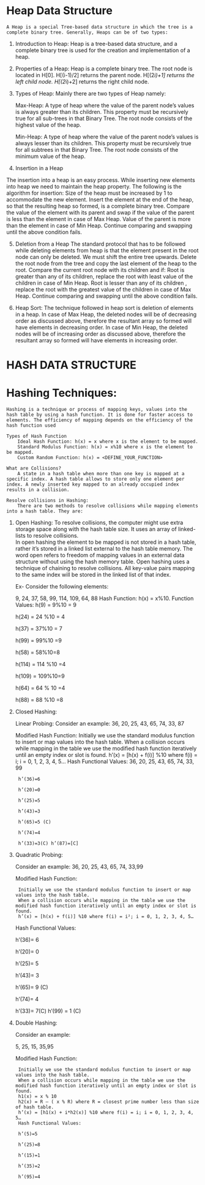 # Heap Data Structure
    A Heap is a special Tree-based data structure in which the tree is a complete binary tree. Generally, Heaps can be of two types:

1. Introduction to Heap:
    Heap is a tree-based data structure, and a complete binary tree is used for the creation and implementation of a heap.

2. Properties of a Heap:
    Heap is a complete binary tree.
    The root node is located in H[0].
    H[(i-1)/2] returns the parent node.
    H[(2*i)+1] returns the left child node.
    H[(2*i)+2] returns the right child node.
3. Types of Heap:
    Mainly there are two types of Heap namely:

    Max-Heap: A type of heap where the value of the parent node’s values is always greater than its children. This property must be recursively true for all sub-trees in that Binary Tree. The root node consists of the highest value of the heap.

    Min-Heap: A type of heap where the value of the parent node’s values is always lesser than its children. This property must be recursively true for all subtrees in that Binary Tree. The root node consists of the minimum value of the heap.

4. Insertion in a Heap

The insertion into a heap is an easy process. While inserting new elements into heap we need to maintain the heap property. The following is the algorithm for insertion:
Size of the heap must be increased by 1 to accommodate the new element.
Insert the element at the end of the heap, so that the resulting heap so formed, is a complete binary tree.
Compare the value of the element with its parent and swap if the value of the parent is less than the element in case of Max Heap. Value of the parent is more than the element in case of Min Heap.
Continue comparing and swapping until the above condition fails.

5. Deletion from a Heap
The standard protocol that has to be followed while deleting elements from heap is that the element present in the root node can only be deleted.
We must shift the entire tree upwards.
Delete the root node from the tree and copy the last element of the heap to the root.
Compare the current root node with its children and if: Root is greater than any of its children, replace the root with least value of the children in case of Min Heap. Root is lesser than any of its children , replace the root with the greatest value of the children in case of Max Heap.
Continue comparing and swapping until the above condition fails.

6. Heap Sort:
The technique followed in heap sort is deletion of elements in a heap.
In case of Max Heap, the deleted nodes will be of decreasing order as discussed above, therefore the resultant array so formed will have elements in decreasing order.
In case of Min Heap, the deleted nodes will be of increasing order as discussed above, therefore the resultant array so formed will have elements in increasing order.

# HASH DATA STRUCTURE

# Hashing Techniques:
    Hashing is a technique or process of mapping keys, values into the hash table by using a hash function. It is done for faster access to elements. The efficiency of mapping depends on the efficiency of the hash function used

    Types of Hash Function
        Ideal Hash Function: h(x) = x where x is the element to be mapped.
        Standard Modulus Function: h(x) = x%10 where x is the element to be mapped.
        Custom Random Function: h(x) = <DEFINE_YOUR_FUNCTION>

    What are Collisions?
        A state in a hash table when more than one key is mapped at a specific index. A hash table allows to store only one element per index. A newly inserted key mapped to an already occupied index results in a collision.

    Resolve collisions in Hashing:
        There are two methods to resolve collisions while mapping elements into a hash table. They are:

1. Open Hashing:
    To resolve collisions, the computer might use extra storage space along with the hash table size. It uses an array of linked-lists to resolve collisions.   
    In open hashing the element to be mapped is not stored in a hash table, rather it’s stored in a linked list external to the hash table memory. The word open refers to freedom of mapping values in an external data structure without using the hash memory table.
    Open hashing uses a technique of chaining to resolve collisions. All key-value pairs mapping to the same index will be stored in the linked list of that index.

    Ex- Consider the following elements:

    9, 24, 37, 58, 99, 114, 109, 64, 88
    Hash Function: h(x) = x%10.
    Function Values:
    h(9) = 9%10 = 9

    h(24) = 24 %10 = 4

    h(37) = 37%10 = 7

    h(99) = 99%10 =9

    h(58) = 58%10=8

    h(114) = 114 %10 =4

    h(109) = 109%10=9

    h(64) = 64 % 10 =4

    h(88) = 88 %10 =8

2. Closed Hashing:

    Linear Probing:
        Consider an example: 36, 20, 25, 43, 65, 74, 33, 87

    Modified Hash Function:
        Initially we use the standard modulus function to insert or map values into the hash table.
        When a collision occurs while mapping in the table we use the modified hash function iteratively until an empty index or slot is found.
        h’(x) = [h(x) + f(i)] %10 where f(i) = i; i = 0, 1, 2, 3, 4, 5…
        Hash Functional Values: 36, 20, 25, 43, 65, 74, 33, 99

        h’(36)=6

        h’(20)=0

        h’(25)=5

        h’(43)=3

        h’(65)=5 (C)

        h’(74)=4

        h’(33)=3(C) h’(87)=[C]


2. Quadratic Probing:

    Consider an example:
    36, 20, 25, 43, 65, 74, 33,99

    Modified Hash Function:

        Initially we use the standard modulus function to insert or map values into the hash table.
        When a collision occurs while mapping in the table we use the modified hash function iteratively until an empty index or slot is found.
        h’(x) = [h(x) + f(i)] %10 where f(i) = i²; i = 0, 1, 2, 3, 4, 5…
    Hash Functional Values:

    h’(36)= 6

    h’(20)= 0

    h’(25)= 5

    h’(43)= 3

    h’(65)= 9 (C)

    h’(74)= 4

    h’(33)= 7(C) h’(99) = 1 (C)

3. Double Hashing:

    Consider an example:

    5, 25, 15, 35,95

    Modified Hash Function:

        Initially we use the standard modulus function to insert or map values into the hash table.
        When a collision occurs while mapping in the table we use the modified hash function iteratively until an empty index or slot is found.
        h1(x) = x % 10
        h2(x) = R — ( x % R) where R = closest prime number less than size of hash table.
        h’(x) = [h1(x) + i*h2(x)] %10 where f(i) = i; i = 0, 1, 2, 3, 4, 5…
        Hash Functional Values:

        h’(5)=5

        h’(25)=8

        h’(15)=1

        h’(35)=2

        h’(95)=4
